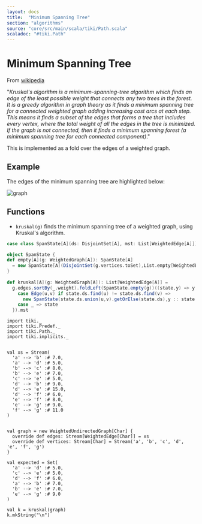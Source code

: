 ```yaml
---
layout: docs 
title:  "Minimum Spanning Tree"
section: "algorithms"
source: "core/src/main/scala/tiki/Path.scala"
scaladoc: "#tiki.Path"
---
```

# Minimum Spanning Tree

From [wikipedia](https://en.wikipedia.org/wiki/Kruskal%27s_algorithm)

"_Kruskal's algorithm is a minimum-spanning-tree algorithm which finds an edge 
of the least possible weight that connects any two trees in the forest.
 It is a greedy algorithm in graph theory as it finds a minimum spanning tree
 for a connected weighted graph adding increasing cost arcs at each step.
 This means it finds a subset of the edges that forms a tree that includes every vertex,
  where the total weight of all the edges in the tree is minimized. 
  If the graph is not connected, then it finds a minimum spanning forest 
  (a minimum spanning tree for each connected component)_."

This is implemented as a fold over the edges of a weighted graph.

## Example

The edges of the minimum spanning tree are highlighted below:

![graph](https://raw.github.com/lewismj/tiki/master/docs/src/main/resources/microsite/img/minimumSpanningTree.png)

## Functions

 - `kruskal(g)` finds the minimum spanning tree of a weighted graph, using Kruskal's algorithm.

```scala
case class SpanState[A](ds: DisjointSet[A], mst: List[WeightedEdge[A]])

object SpanState {
def empty[A](g: WeightedGraph[A]): SpanState[A]
  = new SpanState[A](DisjointSet(g.vertices.toSet),List.empty[WeightedEdge[A]])
}
  
def kruskal[A](g: WeightedGraph[A]): List[WeightedEdge[A]] =
  g.edges.sortBy(_.weight).foldLeft(SpanState.empty(g))((state,y) => y.edge match {
    case Edge(u,v) if state.ds.find(u) != state.ds.find(v) =>
      new SpanState(state.ds.union(u,v).getOrElse(state.ds),y :: state.mst)
    case _ => state
  }).mst  
```


```tut
import tiki._
import tiki.Predef._
import tiki.Path._
import tiki.implicits._


val xs = Stream(
  'a' --> 'b' :# 7.0,
  'a' --> 'd' :# 5.0,
  'b' --> 'c' :# 8.0,
  'b' --> 'e' :# 7.0,
  'c' --> 'e' :# 5.0,
  'd' --> 'b' :# 9.0,
  'd' --> 'e' :# 15.0,
  'd' --> 'f' :# 6.0,
  'e' --> 'f' :# 8.0,
  'e' --> 'g' :# 9.0,
  'f' --> 'g' :# 11.0
)


val graph = new WeightedUndirectedGraph[Char] {
  override def edges: Stream[WeightedEdge[Char]] = xs
  override def vertices: Stream[Char] = Stream('a', 'b', 'c', 'd', 'e', 'f', 'g')
}

val expected = Set(
  'a' --> 'd' :# 5.0,
  'c' --> 'e' :# 5.0,
  'd' --> 'f' :# 6.0,
  'a' --> 'b' :# 7.0,
  'b' --> 'e' :# 7.0,
  'e' --> 'g' :# 9.0
)

val k = kruskal(graph)
k.mkString("\n")
```